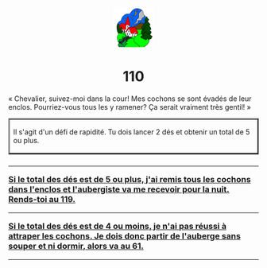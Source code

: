 <html><head>
<title>Sam le chevalier sans cheval</title>
<link rel="stylesheet" type="text/css" href="../images/m.css">
</head><body>
<center>
<img src="../images/village.png"  height="80" width="80"> 
<h1>110</h1></center>
<p>« Chevalier, suivez-moi dans la cour! Mes cochons se sont évadés de leur enclos. Pourriez-vous tous les y ramener? Ça serait vraiment très gentil! »</p>
<center><table width=50% border=2 cellpadding=5><tr><td><p>Il s'agit d'un défi de rapidité. Tu dois lancer 2 dés et obtenir un total de 5 ou plus.</p></td></tr></table></center>
<h3>
<hr><a  href="119.html">Si le total des dés est de 5 ou plus, j'ai remis tous les cochons dans l'enclos et l'aubergiste va me recevoir pour la nuit. Rends-toi au  119.</a>
<hr><a  href="61.html">Si le total des dés est de 4 ou moins, je n'ai pas réussi à attraper les cochons. Je dois donc partir de l'auberge sans souper et ni dormir, alors va au 61.</a>
</h3>
<hr>
<body>
